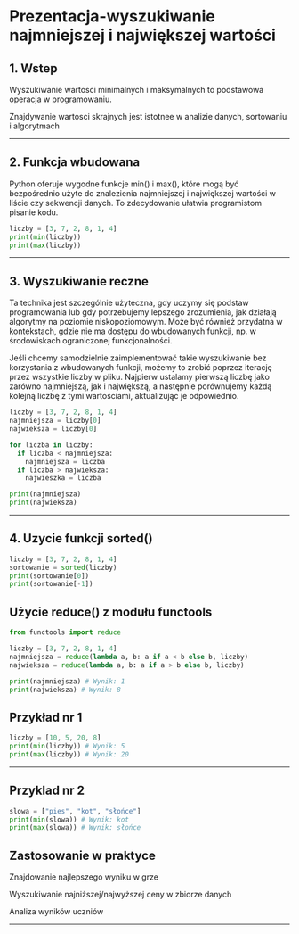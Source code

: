 # Prezentacja-wyszukiwanie najmniejszej i największej wartości

## 1. Wstep 
Wyszukiwanie wartosci minimalnych i maksymalnych to podstawowa operacja w programowaniu.

Znajdywanie wartosci skrajnych jest istotnee w analizie danych, sortowaniu i algorytmach

---

## 2. Funkcja wbudowana 
Python oferuje wygodne funkcje min() i max(), które mogą być bezpośrednio użyte do znalezienia najmniejszej i największej wartości w liście czy sekwencji danych. To zdecydowanie ułatwia programistom pisanie kodu.

```python
liczby = [3, 7, 2, 8, 1, 4]
print(min(liczby))
print(max(liczby))
```

---

## 3. Wyszukiwanie reczne 
Ta technika jest szczególnie użyteczna, gdy uczymy się podstaw programowania lub gdy potrzebujemy lepszego zrozumienia, jak działają algorytmy na poziomie niskopoziomowym. Może być również przydatna w kontekstach, gdzie nie ma dostępu do wbudowanych funkcji, np. w środowiskach ograniczonej funkcjonalności.

Jeśli chcemy samodzielnie zaimplementować takie wyszukiwanie bez korzystania z wbudowanych funkcji, możemy to zrobić poprzez iterację przez wszystkie liczby w pliku. Najpierw ustalamy pierwszą liczbę jako zarówno najmniejszą, jak i największą, a następnie porównujemy każdą kolejną liczbę z tymi wartościami, aktualizując je odpowiednio.

```python
liczby = [3, 7, 2, 8, 1, 4]
najmniejsza = liczby[0]
najwieksza = liczby[0]

for liczba in liczby:
  if liczba < najmniejsza:
    najmniejsza = liczba
  if liczba > najwieksza:
    najwieszka = liczba

print(najmniejsza)
print(najwieksza)
```

---
## 4. Uzycie funkcji sorted()

```python
liczby = [3, 7, 2, 8, 1, 4]
sortowanie = sorted(liczby)
print(sortowanie[0])
print(sortowanie[-1])
```

## Użycie reduce() z modułu functools
```python
from functools import reduce

liczby = [3, 7, 2, 8, 1, 4]
najmniejsza = reduce(lambda a, b: a if a < b else b, liczby)
najwieksza = reduce(lambda a, b: a if a > b else b, liczby)

print(najmniejsza) # Wynik: 1
print(najwieksza) # Wynik: 8
```


## Przykład nr 1

```python
liczby = [10, 5, 20, 8]
print(min(liczby)) # Wynik: 5
print(max(liczby)) # Wynik: 20
```
---
## Przyklad nr 2
```python
slowa = ["pies", "kot", "słońce"]
print(min(slowa)) # Wynik: kot
print(max(slowa)) # Wynik: słońce
```

## Zastosowanie w praktyce
Znajdowanie najlepszego wyniku w grze

Wyszukiwanie najniższej/najwyższej ceny w zbiorze danych

Analiza wyników uczniów


---
